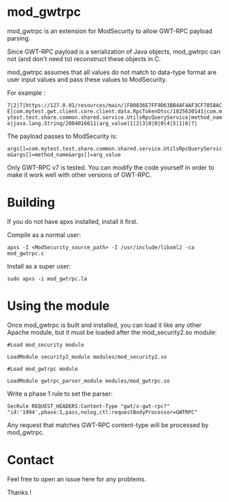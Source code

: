 # mod_gwtrpc
mod_gwtrpc is an extension for ModSecurity to allow GWT-RPC payload parsing.

Since GWT-RPC payload is a serialization of Java objects, mod_gwtrpc can not (and don't need to) reconstruct these objects in C. 

mod_gwtrpc assumes that all values do not match to data-type format are user input values and pass these values to ModSecurity.

For example :

`7|2|7|https://127.0.01/resources/main/|F80836E7FF9D63BB4AF4AF3CF7858ACE|com.mytest.gwt.client.core.client.data.RpcTokenDtsc/1025630141|com.mytest.test.share.common.shared.service.UtilsRpcQueryService|method_name|java.lang.String/2004016611|arg_value|1|2|3|0|0|0|4|5|1|6|7|`

The payload passes to ModSecurity is:

`args[]=com.mytest.test.share.common.shared.service.UtilsRpcQueryService&args[]=method_name&args[]=arg_value`

Only GWT-RPC v7 is tested. You can modify the code yourself in order to make it work well with other versions of GWT-RPC.


# Building
If you do not have apxs installed, install it first.

Compile as a normal user:

`apxs -I <ModSecurity_source_path> -I /usr/include/libxml2 -ca mod_gwtrpc.c`

Install as a super user:

`sudo apxs -i mod_gwtrpc.la`

# Using the module

Once mod_gwtrpc is built and installed, you can load it like any other Apache module, but it must be loaded after the mod_security2.so module:

```
#Load mod_security module

LoadModule security2_module modules/mod_security2.so

#Load mod_gwtrpc module

LoadModule gwtrpc_parser_module modules/mod_gwtrpc.so
```

Write a phase 1 rule to set the parser:

`SecRule REQUEST_HEADERS:Content-Type "gwt/x-gwt-rpc?" "id:'1994',phase:1,pass,nolog,ctl:requestBodyProcessor=GWTRPC"`

Any request that matches GWT-RPC content-type will be processed by mod_gwtrpc.

# Contact
Feel free to open an issue here for any problems.

Thanks !
